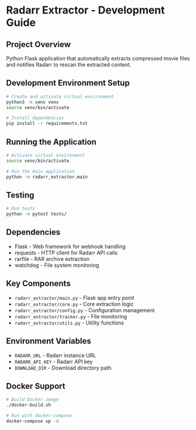 # Radarr Extractor - Development Guide

## Project Overview
Python Flask application that automatically extracts compressed movie files and notifies Radarr to rescan the extracted content.

## Development Environment Setup
```bash
# Create and activate virtual environment
python3 -m venv venv
source venv/bin/activate

# Install dependencies
pip install -r requirements.txt
```

## Running the Application
```bash
# Activate virtual environment
source venv/bin/activate

# Run the main application
python -m radarr_extractor.main
```

## Testing
```bash
# Run tests
python -m pytest tests/
```

## Dependencies
- Flask - Web framework for webhook handling
- requests - HTTP client for Radarr API calls
- rarfile - RAR archive extraction
- watchdog - File system monitoring

## Key Components
- `radarr_extractor/main.py` - Flask app entry point
- `radarr_extractor/core.py` - Core extraction logic
- `radarr_extractor/config.py` - Configuration management
- `radarr_extractor/tracker.py` - File monitoring
- `radarr_extractor/utils.py` - Utility functions

## Environment Variables
- `RADARR_URL` - Radarr instance URL
- `RADARR_API_KEY` - Radarr API key
- `DOWNLOAD_DIR` - Download directory path

## Docker Support
```bash
# Build Docker image
./docker-build.sh

# Run with docker-compose
docker-compose up -d
```
